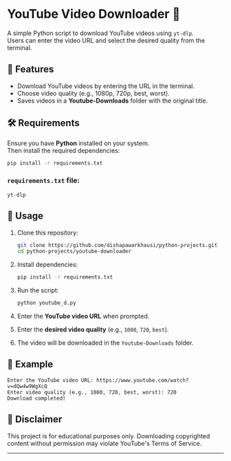 # YouTube Video Downloader 🎥  

A simple Python script to download YouTube videos using `yt-dlp`.  
Users can enter the video URL and select the desired quality from the terminal.  

## 🚀 Features  
- Download YouTube videos by entering the URL in the terminal.  
- Choose video quality (e.g., 1080p, 720p, best, worst).  
- Saves videos in a **Youtube-Downloads** folder with the original title.  

## 🛠 Requirements  
Ensure you have **Python** installed on your system.  
Then install the required dependencies:  

```bash
pip install -r requirements.txt
```

### `requirements.txt` file:  
```
yt-dlp
```

## 📌 Usage  
1. Clone this repository:  
   ```bash
   git clone https://github.com/dishapawarkhausi/python-projects.git
   cd python-projects/youtube-downloader
   ```

2. Install dependencies:  
   ```bash
   pip install -r requirements.txt
   ```

3. Run the script:  
   ```bash
   python youtube_d.py
   ```

4. Enter the **YouTube video URL** when prompted.  

5. Enter the **desired video quality** (e.g., `1080`, `720`, `best`).  

6. The video will be downloaded in the `Youtube-Downloads` folder.  

## 📝 Example  
```
Enter the YouTube video URL: https://www.youtube.com/watch?v=dQw4w9WgXcQ
Enter video quality (e.g., 1080, 720, best, worst): 720
Download completed!
```

## 💂️ Disclaimer  
This project is for educational purposes only. Downloading copyrighted content without permission may violate YouTube's Terms of Service.  

---
